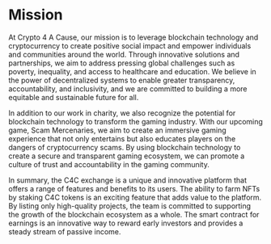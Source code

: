 # Mission

At Crypto 4 A Cause, our mission is to leverage blockchain technology and cryptocurrency to create positive social impact and empower individuals and communities around the world. Through innovative solutions and partnerships, we aim to address pressing global challenges such as poverty, inequality, and access to healthcare and education. We believe in the power of decentralized systems to enable greater transparency, accountability, and inclusivity, and we are committed to building a more equitable and sustainable future for all.

In addition to our work in charity, we also recognize the potential for blockchain technology to transform the gaming industry. With our upcoming game, Scam Mercenaries, we aim to create an immersive gaming experience that not only entertains but also educates players on the dangers of cryptocurrency scams. By using blockchain technology to create a secure and transparent gaming ecosystem, we can promote a culture of trust and accountability in the gaming community.

In summary, the C4C exchange is a unique and innovative platform that offers a range of features and benefits to its users. The ability to farm NFTs by staking C4C tokens is an exciting feature that adds value to the platform. By listing only high-quality projects, the team is committed to supporting the growth of the blockchain ecosystem as a whole. The smart contract for earnings is an innovative way to reward early investors and provides a steady stream of passive income.
